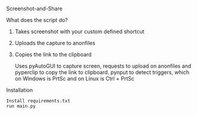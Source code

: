 Screenshot-and-Share

What does the script do?
1. Takes screenshot with your custom defined shortcut
2. Uploads the capture to anonfiles
3. Copies the link to the clipboard


    Uses pyAutoGUI to capture screen, requests to upload on anonfiles and pyperclip to copy the link to clipboard.
    pynput to detect triggers, which on Windows is PrtSc and on Linux is Ctrl + PrtSc

Installation

    Install requirements.txt
    run main.py